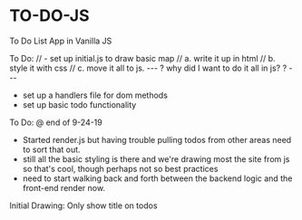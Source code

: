 # TO-DO-JS
To Do List App in Vanilla JS


To Do:
// - set up initial.js to draw basic map 
//    a. write it up in html
//    b. style it with css
//    c. move it all to js.
--- ? why did I want to do it all in js? ? ---

- set up a handlers file for dom methods
- set up basic todo functionality

To Do: @ end of 9-24-19
- Started render.js but having trouble pulling todos from other areas need to sort that out.
- still all the basic styling is there and we're drawing most the site from js so that's cool, though perhaps not so best practices
- need to start walking back and forth between the backend logic and the front-end render now.

Initial Drawing:
Only show title on todos